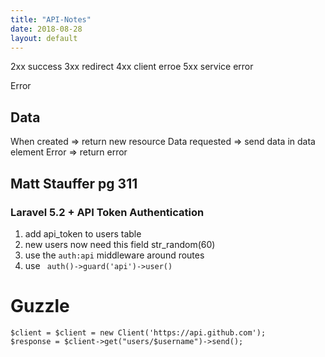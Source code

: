 ```yaml
---
title: "API-Notes"
date: 2018-08-28
layout: default
---
```


2xx success
3xx redirect
4xx client erroe
5xx service error

Error

## Data

When created => return new resource
Data requested => send data in data element
Error => return error

## Matt Stauffer pg 311

### Laravel 5.2 + API Token Authentication
1. add api_token to users table
2. new users now need this field str_random(60)
3. use the ```auth:api``` middleware around routes
4. use ``` auth()->guard('api')->user()```

# Guzzle

```
$client = $client = new Client('https://api.github.com');
$response = $client->get("users/$username")->send();

```
